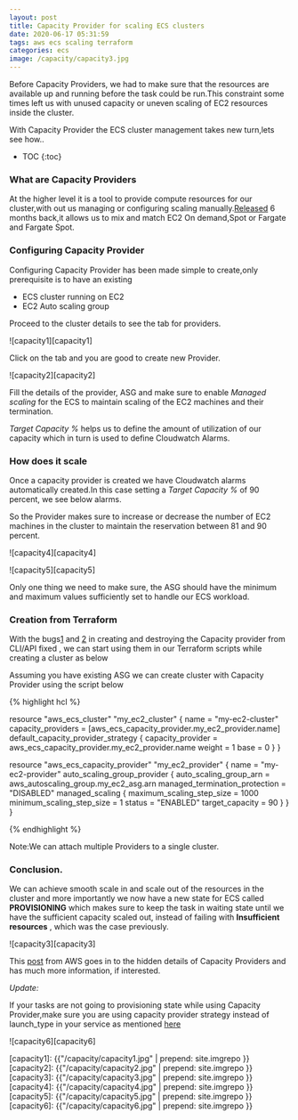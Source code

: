 ```yaml
---
layout: post
title: Capacity Provider for scaling ECS clusters
date: 2020-06-17 05:31:59
tags: aws ecs scaling terraform
categories: ecs
image: /capacity/capacity3.jpg
---
```


Before Capacity Providers, we had to make sure that the resources are available up and running before the task could be run.This constraint some times left us with unused capacity or uneven scaling of EC2 resources inside the cluster.

With Capacity Provider the ECS cluster management takes new turn,lets see how..

* TOC 
{:toc}

### What are Capacity Providers

At the higher level it is a tool to provide compute resources for our cluster,with out us managing or configuring scaling manually.[Released](https://aws.amazon.com/about-aws/whats-new/2019/12/amazon-ecs-capacity-providers-now-available/) 6 months back,it allows us to mix and match EC2 On demand,Spot or Fargate and Fargate Spot.

### Configuring Capacity Provider

Configuring Capacity Provider has been made simple to create,only prerequisite is to have an existing

- ECS cluster running on EC2
- EC2 Auto scaling group


Proceed to the cluster details to see the tab for providers.

![capacity1][capacity1]

Click on the tab and you are good to create new Provider.

![capacity2][capacity2]


Fill the details of the provider, ASG and make sure to enable *Managed scaling* for the ECS to maintain scaling of the EC2 machines and their termination.

*Target Capacity %* helps us to define the amount of utilization of our capacity which in turn is used to define Cloudwatch Alarms.

### How does it scale

Once a capacity provider is created we have Cloudwatch alarms automatically created.In this case setting a *Target Capacity %* of 90 percent, we see below alarms.


So the Provider makes sure to increase or decrease the number of EC2 machines in the cluster to maintain the reservation between 81 and 90 percent.

![capacity4][capacity4]

![capacity5][capacity5]

Only one thing we need to make sure, the ASG should have the minimum and maximum values sufficiently set to handle our ECS workload.

### Creation from Terraform

With the bugs[1](https://github.com/aws/containers-roadmap/issues/632#event-3450950532) and [2](https://github.com/terraform-providers/terraform-provider-aws/issues/11286#issuecomment-645063796) in creating and destroying the Capacity provider from CLI/API fixed , we can start using them in our Terraform scripts while creating a cluster as below

Assuming you have existing ASG we can create cluster with Capacity Provider using the script below

{% highlight hcl %}

resource "aws_ecs_cluster" "my_ec2_cluster" {
  name = "my-ec2-cluster"
  capacity_providers = [aws_ecs_capacity_provider.my_ec2_provider.name]
	default_capacity_provider_strategy {
	capacity_provider = aws_ecs_capacity_provider.my_ec2_provider.name
	weight = 1
	base = 0
  }
}

resource "aws_ecs_capacity_provider" "my_ec2_provider" {
  name = "my-ec2-provider"
  auto_scaling_group_provider {
    auto_scaling_group_arn         = aws_autoscaling_group.my_ec2_asg.arn
    managed_termination_protection = "DISABLED"
    managed_scaling {
      maximum_scaling_step_size = 1000
      minimum_scaling_step_size = 1
      status                    = "ENABLED"
      target_capacity           = 90
    }
  }
}

{% endhighlight %}

Note:We can attach multiple Providers to a single cluster.

### Conclusion.

We can achieve smooth scale in and scale out of the resources in the cluster and more importantly we now have a new state for ECS called **PROVISIONING** which makes sure to keep the task in waiting state until we have the sufficient capacity scaled out, instead of failing with **Insufficient resources** , which was the case previously.

![capacity3][capacity3]

This [post](https://aws.amazon.com/blogs/containers/deep-dive-on-amazon-ecs-cluster-auto-scaling/) from AWS goes in to the hidden details of Capacity Providers and has much more information, if interested.

*Update:*

If your tasks are not going to provisioning state while using Capacity Provider,make sure you are using capacity provider strategy instead of launch_type in your service as mentioned [here](https://github.com/aws/containers-roadmap/issues/653#issuecomment-568284219)

![capacity6][capacity6]

[capacity1]: {{"/capacity/capacity1.jpg" | prepend: site.imgrepo }}
[capacity2]: {{"/capacity/capacity2.jpg" | prepend: site.imgrepo }}
[capacity3]: {{"/capacity/capacity3.jpg" | prepend: site.imgrepo }}
[capacity4]: {{"/capacity/capacity4.jpg" | prepend: site.imgrepo }}
[capacity5]: {{"/capacity/capacity5.jpg" | prepend: site.imgrepo }}
[capacity6]: {{"/capacity/capacity6.jpg" | prepend: site.imgrepo }}